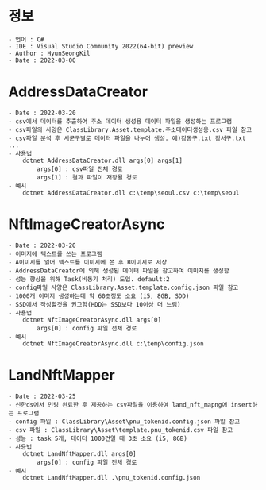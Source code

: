 # 정보
	- 언어 : C#
	- IDE : Visual Studio Community 2022(64-bit) preview
	- Author : HyunSeongKil
	- Date : 2022-03-00

# AddressDataCreator
	- Date : 2022-03-20
	- csv에서 데이터를 추출하여 주소 데이터 생성용 데이터 파일을 생성하는 프로그램	
	- csv파일의 사양은 ClassLibrary.Asset.template.주소데이터생성용.csv 파일 참고
	- csv파일 분석 후 시군구별로 데이터 파일을 나누어 생성. 예)강동구.txt 강서구.txt ...
	- 사용법
		dotnet AddressDataCreator.dll args[0] args[1]
			args[0] : csv파일 전체 경로
			args[1] : 결과 파일이 저장될 경로
	- 예시
		dotnet AddressDataCreator.dll c:\temp\seoul.csv c:\temp\seoul

# NftImageCreatorAsync
	- Date : 2022-03-20
	- 이미지에 텍스트를 쓰는 프로그램
	- A이미지를 읽어 텍스트를 이미지에 쓴 후 B이미지로 저장
	- AddressDataCreator에 의해 생성된 데이터 파일을 참고하여 이미지를 생성함
	- 성능 향상을 위해 Task(비동기 처리) 도입. default:2
	- config파일 사양은 ClassLibrary.Asset.template.config.json 파일 참고
	- 1000개 이미지 생성하는데 약 60초정도 소요 (i5, 8GB, SDD)
	- SSD에서 작성할것을 권고함(HDD는 SSD보다 10이상 더 느림)
	- 사용법
		dotnet NftImageCreatorAsync.dll args[0]
			args[0] : config 파일 전체 경로
	- 예시
		dotnet NftImageCreatorAsync.dll c:\temp\config.json
		
# LandNftMapper
	- Date : 2022-03-25
	- 신한ds에서 민팅 완료한 후 제공하는 csv파일을 이용하여 land_nft_mapng에 insert하는 프로그램
	- config 파일 : ClassLibrary\Asset\pnu_tokenid.config.json 파일 참고
	- csv 파일 : ClassLibrary\Asset\template.pnu_tokenid.csv 파일 참고
	- 성능 : task 5개, 데이터 1000건일 때 3초 소요 (i5, 8GB)
	- 사용법
		dotnet LandNftMapper.dll args[0]
			args[0] : config 파일 전체 경로
	- 예시
		dotnet LandNftMapper.dll .\pnu_tokenid.config.json
